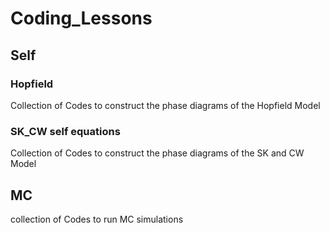 # Coding_Lessons

## Self
### Hopfield 
Collection of Codes to construct the phase diagrams of the Hopfield Model
### SK_CW self equations
Collection of Codes to construct the phase diagrams of the SK and CW Model

## MC
collection of Codes to run MC simulations
